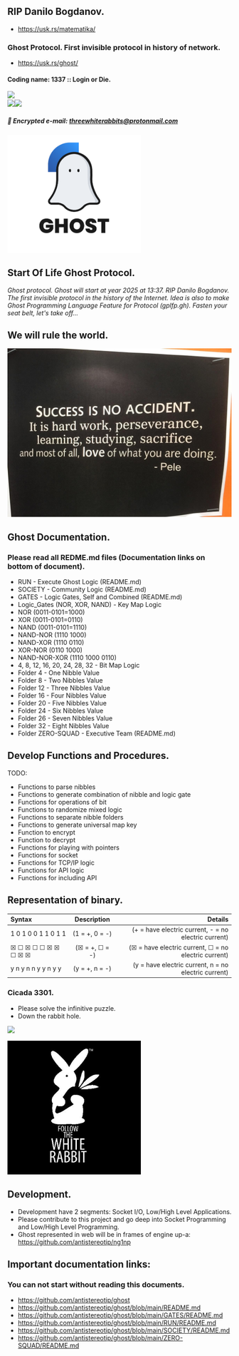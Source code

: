 ## RIP Danilo Bogdanov.
- https://usk.rs/matematika/
### Ghost Protocol. First invisible protocol in history of network.
- https://usk.rs/ghost/
#### Coding name: 1337 :: Login or Die.

<img src="http://ForTheBadge.com/images/badges/built-with-love.svg" /><br />
<img src="https://img.shields.io/badge/C-00599C?style=for-the-badge&logo=c&logoColor=white"/><img src="https://img.shields.io/badge/Shell_Script-121011?style=for-the-badge&logo=gnu-bash&logoColor=white" />

##### 📱 Encrypted e-mail: threewhiterabbits@protonmail.com

<img src="https://github.com/antistereotip/ghost/blob/main/DATA/Ghost.png" width="300" />

## Start Of Life Ghost Protocol. 

*Ghost protocol.* 
*Ghost will start at year 2025 at 13:37. RIP Danilo Bogdanov.*
*The first invisible protocol in the history of the Internet.*
*Idea is also to make Ghost Programming Language Feature for Protocol (gplfp.gh).*
*Fasten your seat belt, let's take off...*

## We will rule the world.

<img src="https://github.com/antistereotip/ghost/blob/main/SOCIETY/uspeh.jpg" width="600"/>

## Ghost Documentation.
### Please read all REDME.md files (Documentation links on bottom of document).
- RUN - Execute Ghost Logic (README.md)
- SOCIETY - Community Logic (README.md)
- GATES - Logic Gates, Self and Combined (README.md)
- Logic_Gates (NOR, XOR, NAND) - Key Map Logic
- NOR (0011-0101=1000)
- XOR (0011-0101=0110)
- NAND (0011-0101=1110)
- NAND-NOR (1110 1000)
- NAND-XOR (1110 0110)
- XOR-NOR (0110 1000)
- NAND-NOR-XOR (1110 1000 0110)
- 4, 8, 12, 16, 20, 24, 28, 32 - Bit Map Logic
- Folder 4 - One Nibble Value
- Folder 8 - Two Nibbles Value
- Folder 12 - Three Nibbles Value
- Folder 16 - Four Nibbles Value
- Folder 20 - Five Nibbles Value
- Folder 24 - Six Nibbles Value
- Folder 26 - Seven Nibbles Value
- Folder 32 - Eight Nibbles Value
- Folder ZERO-SQUAD - Executive Team (README.md)

## Develop Functions and Procedures.
TODO:
- Functions to parse nibbles
- Functions to generate combination of nibble and logic gate
- Functions for operations of bit
- Functions to randomize mixed logic
- Functions to separate nibble folders
- Functions to generate universal map key
- Function to encrypt
- Function to decrypt
- Functions for playing with pointers
- Functions for socket
- Functions for TCP/IP logic
- Functions for API logic
- Functions for including API

## Representation of binary.
| Syntax               |   Description     |                       Details                         |
| :---                 |      :----:       |                                                  ---: |
| 1	0	1	0	0	1	1	0	1	1  |  (1 = +, 0 = -)   | (+ = have electric current, - = no electric current)  |
| ☒	☐	☒	☐	☐	☒	☒	☐	☒	☒  |  (☒ = +, ☐ = -)   | (☒ = have electric current, ☐ = no electric current)  |
| y	n	y	n	n	y	y	n	y	y  |  (y = +, n = -)   | (y = have electric current, n = no electric current)  |

### Cicada 3301.

- Please solve the infinitive puzzle.
- Down the rabbit hole.

<p align="left">
  <img src="https://github.com/antistereotip/ghost/blob/main/SOCIETY/puzzle.gif" width="300" />
</p>

<p align="left">
  <img src="https://github.com/antistereotip/ghost/blob/main/SOCIETY/rabbit.jpg" width="300" />
</p>

## Development.

- Development have 2 segments: Socket I/O, Low/High Level Applications.
- Please contribute to this project and go deep into Socket Programming and Low/High Level Programming.
- Ghost represented in web will be in frames of engine up-a: https://github.com/antistereotip/ng1np

## Important documentation links:
### You can not start without reading this documents.
- https://github.com/antistereotip/ghost
- https://github.com/antistereotip/ghost/blob/main/README.md
- https://github.com/antistereotip/ghost/blob/main/GATES/README.md
- https://github.com/antistereotip/ghost/blob/main/RUN/README.md
- https://github.com/antistereotip/ghost/blob/main/SOCIETY/README.md
- https://github.com/antistereotip/ghost/blob/main/ZERO-SQUAD/README.md






 
